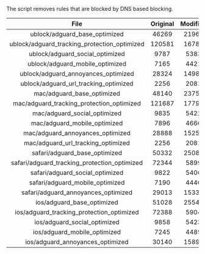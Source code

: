 The script removes rules that are blocked by DNS based blocking.


| File | Original | Modified |
|:----:|:-----:|:-----:|
| ublock/adguard_base_optimized | 46269 | 21965 |
| ublock/adguard_tracking_protection_optimized | 120581 | 16789 |
| ublock/adguard_social_optimized | 9787 | 5383 |
| ublock/adguard_mobile_optimized | 7165 | 4421 |
| ublock/adguard_annoyances_optimized | 28324 | 14989 |
| ublock/adguard_url_tracking_optimized | 2256 | 2081 |
| mac/adguard_base_optimized | 48140 | 23755 |
| mac/adguard_tracking_protection_optimized | 121687 | 17798 |
| mac/adguard_social_optimized | 9835 | 5422 |
| mac/adguard_mobile_optimized | 7896 | 4666 |
| mac/adguard_annoyances_optimized | 28888 | 15259 |
| mac/adguard_url_tracking_optimized | 2256 | 2081 |
| safari/adguard_base_optimized | 50332 | 25080 |
| safari/adguard_tracking_protection_optimized | 72344 | 5899 |
| safari/adguard_social_optimized | 9822 | 5406 |
| safari/adguard_mobile_optimized | 7190 | 4446 |
| safari/adguard_annoyances_optimized | 29013 | 15333 |
| ios/adguard_base_optimized | 51028 | 25545 |
| ios/adguard_tracking_protection_optimized | 72388 | 5904 |
| ios/adguard_social_optimized | 9858 | 5423 |
| ios/adguard_mobile_optimized | 7245 | 4485 |
| ios/adguard_annoyances_optimized | 30140 | 15892 |